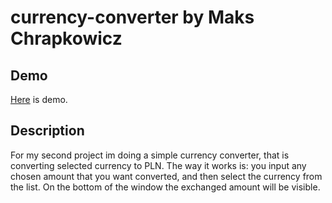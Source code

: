 # currency-converter by Maks Chrapkowicz

## Demo

[Here](https://maksior97.github.io/currency-converter/) is demo.

## Description

For my second project im doing a simple currency converter, that is converting selected currency to PLN. 
The way it works is: you input any chosen amount that you want converted, and then select the currency from the list.
On the bottom of the window the exchanged amount will be visible.
